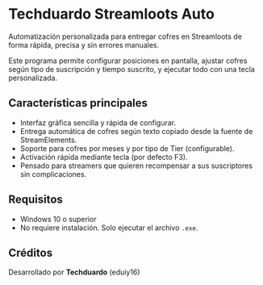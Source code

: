 # Techduardo Streamloots Auto

Automatización personalizada para entregar cofres en Streamloots de forma rápida, precisa y sin errores manuales.

Este programa permite configurar posiciones en pantalla, ajustar cofres según tipo de suscripción y tiempo suscrito, y ejecutar todo con una tecla personalizada.

## Características principales

- Interfaz gráfica sencilla y rápida de configurar.
- Entrega automática de cofres según texto copiado desde la fuente de StreamElements.
- Soporte para cofres por meses y por tipo de Tier (configurable).
- Activación rápida mediante tecla (por defecto F3).
- Pensado para streamers que quieren recompensar a sus suscriptores sin complicaciones.

## Requisitos

- Windows 10 o superior
- No requiere instalación. Solo ejecutar el archivo `.exe`.

## Créditos

Desarrollado por **Techduardo** (eduiy16)
